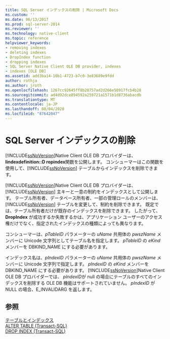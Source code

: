 ```yaml
---
title: SQL Server インデックスの削除 | Microsoft Docs
ms.custom: ''
ms.date: 06/13/2017
ms.prod: sql-server-2014
ms.reviewer: ''
ms.technology: native-client
ms.topic: reference
helpviewer_keywords:
- removing indexes
- deleting indexes
- DropIndex function
- dropping indexes
- SQL Server Native Client OLE DB provider, indexes
- indexes [OLE DB]
ms.assetid: add3ba14-10b1-4723-b7c0-3e83689e9fdd
author: rothja
ms.author: jroth
ms.openlocfilehash: 1267cc92645ff8b28757ad2d266e58917fcb4b28
ms.sourcegitcommit: ad4d92dce894592a259721a1571b1d8736abacdb
ms.translationtype: MT
ms.contentlocale: ja-JP
ms.lasthandoff: 08/04/2020
ms.locfileid: "87642047"
---
```

# <a name="dropping-a-sql-server-index"></a>SQL Server インデックスの削除
  [!INCLUDE[ssNoVersion](../../includes/ssnoversion-md.md)]Native Client OLE DB プロバイダーは、 **Iindexdefinition::D ropindex**関数を公開します。 コンシューマーはこの関数を使用して、[!INCLUDE[ssNoVersion](../../includes/ssnoversion-md.md)] テーブルからインデックスを削除できます。  
  
 [!INCLUDE[ssNoVersion](../../includes/ssnoversion-md.md)]Native Client OLE DB プロバイダーは、 [!INCLUDE[ssNoVersion](../../includes/ssnoversion-md.md)] 主キーと一意の制約をインデックスとして公開します。 テーブル所有者、データベース所有者、一部の管理ロールのメンバーは、[!INCLUDE[ssNoVersion](../../includes/ssnoversion-md.md)] テーブルを変更して、制約を削除できます。 既定では、テーブル所有者だけが既存のインデックスを削除できます。 したがって、**DropIndex** が成功するか失敗するかは、アプリケーション ユーザーのアクセス権だけでなく、指定されたインデックスの種類によっても異なります。  
  
 コンシューマーは、*pTableID* パラメーターの *uName* 共用体の *pwszName* メンバーに Unicode 文字列としてテーブル名を指定します。 *pTableID* の *eKind* メンバーを DBKIND_NAME にする必要があります。  
  
 インデックス名は、*pIndexID* パラメーターの *uName* 共用体の *pwszName* メンバーに Unicode 文字列で指定します。 *pIndexID* の *eKind* メンバーを DBKIND_NAME にする必要があります。 [!INCLUDE[ssNoVersion](../../includes/ssnoversion-md.md)]Native Client OLE DB プロバイダーでは、 *pIndexID*が null の場合にテーブルのすべてのインデックスを削除する OLE DB 機能はサポートされていません。 *pIndexID* が NULL の場合、E_INVALIDARG を返します。  
  
## <a name="see-also"></a>参照  
 [テーブルとインデックス](tables-and-indexes.md)   
 [ALTER TABLE &#40;Transact-SQL&#41;](/sql/t-sql/statements/alter-table-transact-sql)   
 [DROP INDEX &#40;Transact-SQL&#41;](/sql/t-sql/statements/drop-index-transact-sql)  
  
  
